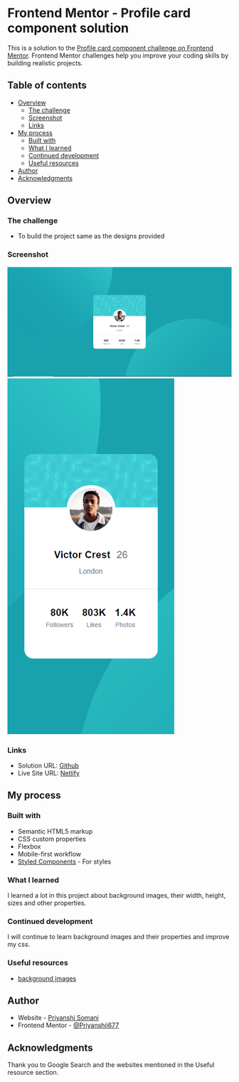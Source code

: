 # Frontend Mentor - Profile card component solution

This is a solution to the [Profile card component challenge on Frontend Mentor](https://www.frontendmentor.io/challenges/profile-card-component-cfArpWshJ). Frontend Mentor challenges help you improve your coding skills by building realistic projects.

## Table of contents

- [Overview](#overview)
  - [The challenge](#the-challenge)
  - [Screenshot](#screenshot)
  - [Links](#links)
- [My process](#my-process)
  - [Built with](#built-with)
  - [What I learned](#what-i-learned)
  - [Continued development](#continued-development)
  - [Useful resources](#useful-resources)
- [Author](#author)
- [Acknowledgments](#acknowledgments)

## Overview

### The challenge

- To build the project same as the designs provided

### Screenshot

![Desktop View](./screenshots/desktop.PNG)
![Mobile view](./screenshots/mobile.PNG)

### Links

- Solution URL: [Github](hhttps://github.com/Priyanshi233/Profile-card-component)
- Live Site URL: [Netlify](https://brilliant-valkyrie-192a19.netlify.app/)

## My process

### Built with

- Semantic HTML5 markup
- CSS custom properties
- Flexbox
- Mobile-first workflow
- [Styled Components](https://styled-components.com/) - For styles

### What I learned

I learned a lot in this project about background images, their width, height, sizes and other properties.

### Continued development

I will continue to learn background images and their properties and improve my css.

### Useful resources

- [background images](https://www.w3schools.com/cssref/pr_background-image.asp)

## Author

- Website - [Priyanshi Somani](https://github.com/Priyanshi233)
- Frontend Mentor - [@Priyanshii677](https://www.frontendmentor.io/profile/Priyanshii677)

## Acknowledgments

Thank you to Google Search and the websites mentioned in the Useful resource section.
